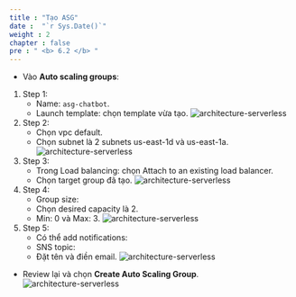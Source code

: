 ```yaml
---
title : "Tạo ASG"
date :  "`r Sys.Date()`" 
weight : 2
chapter : false
pre : " <b> 6.2 </b> "
---
```


* Vào **Auto scaling groups**:
1. Step 1:
    * Name: ```asg-chatbot```.
    * Launch template: chọn template vừa tạo.
![architecture-serverless](/workshop-aws-card-clash-1/images/6.clean/asg1.png)
2. Step 2:
    * Chọn vpc default.
    * Chọn subnet là 2 subnets us-east-1d và us-east-1a.
![architecture-serverless](/workshop-aws-card-clash-1/images/6.clean/asg2.png)
3. Step 3:
    * Trong Load balancing: chọn Attach to an existing load balancer.
    * Chọn target group đã tạo.
![architecture-serverless](/workshop-aws-card-clash-1/images/6.clean/asg3.png)
4. Step 4:
    * Group size:
    * Chọn desired capacity là 2.
    * Min: 0 và Max: 3.
![architecture-serverless](/workshop-aws-card-clash-1/images/6.clean/asg4.png)
5. Step 5: 
    * Có thể add notifications:
    * SNS topic:
    * Đặt tên và điền email.
![architecture-serverless](/workshop-aws-card-clash-1/images/6.clean/asg5.png)
* Review lại và chọn **Create Auto Scaling Group**.
![architecture-serverless](/workshop-aws-card-clash-1/images/6.clean/asg6.png)